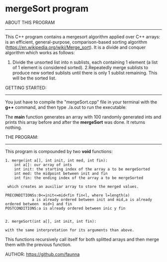 
# mergeSort program 

ABOUT THIS PROGRAM
__________________



This C++ program contains a mergesort algorithm applied over C++ arrays: is an efficient, general-purpose, comparison-based sorting algorithm (https://en.wikipedia.org/wiki/Merge_sort). It is a divide and conquer algorithm which works as follows:

1. Divide the unsorted list into n sublists, each containing 1 element (a list of 1 element is considered sorted).
2.Repeatedly merge sublists to produce new sorted sublists until there is only 1 sublist remaining. This will be the sorted list.


GETTING STARTED:
________________

You just have to compile the "mergeSort.cpp" file in your terminal with the **g++** command, and then type ./a.out to run the executable: 

The **main** function generates an array with 100 randomly generated ints and prints this array before and after the **mergeSort** was done. It returns nothing.


THE PROGRAM:
________________

This program is compounded by two **void** functions:

	1. merge(int a[], int init, int med, int fin):
		int a[]: our array of ints
		int init: the starting index of the array a to be mergeSorted
		int med: the midpoint between init and fin
		int fin: the ending index of the array a to be mergeSorted

	 which creates an auxiliar array to store the merged values.

	PRECONDITIONSs:0<=init<=mid<fin fin<l, where l=length(a)
        	    a is already ordered between init and mid,a is already ordered between  mid+1 and fin
	POSTCONDITIONS:a is already ordered between inic y fin


	2. mergeSort(int a[], int init, int fin):
	
	with the same interpretation for its arguments than above.


This functions recursively call itself for both splitted arrays and then merge them with the previous function. 


AUTHOR: https://github.com/faunna











